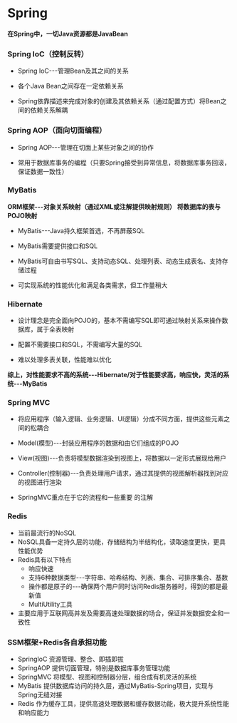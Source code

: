 # Spring

**在Spring中，一切Java资源都是JavaBean**

### Spring IoC（控制反转）

* Spring IoC---管理Bean及其之间的关系

* 各个Java Bean之间存在一定依赖关系

* Spring依靠描述来完成对象的创建及其依赖关系（通过配置方式）将Bean之间的依赖关系解耦

### Spring AOP（面向切面编程）

* Spring AOP---管理在切面上某些对象之间的协作

* 常用于数据库事务的编程（只要Spring接受到异常信息，将数据库事务回滚，保证数据一致性）  

### MyBatis

**ORM框架---对象关系映射（通过XML或注解提供映射规则）  将数据库的表与POJO映射**

* MyBatis---Java持久框架首选，不再屏蔽SQL

* MyBatis需要提供接口和SQL

* MyBatis可自由书写SQL、支持动态SQL、处理列表、动态生成表名、支持存储过程

* 可实现系统的性能优化和满足各类需求，但工作量稍大

### Hibernate

* 设计理念是完全面向POJO的，基本不需编写SQL即可通过映射关系来操作数据库，属于全表映射

* 配置不需要接口和SQL，不需编写大量的SQL

* 难以处理多表关联，性能难以优化

**综上，对性能要求不高的系统---Hibernate/对于性能要求高，响应快，灵活的系统---MyBatis**

### Spring MVC

* 将应用程序（输入逻辑、业务逻辑、UI逻辑）分成不同方面，提供这些元素之间的松耦合

* Model(模型)---封装应用程序的数据和由它们组成的POJO

* View(视图)---负责将模型数据渲染到视图上，将数据以一定形式展现给用户

* Controller(控制器)---负责处理用户请求，通过其提供的视图解析器找到对应的视图进行渲染

* SpringMVC重点在于它的流程和一些重要 的注解

  

### Redis

* 当前最流行的NoSQL
* NoSQL具备一定持久层的功能，存储结构为半结构化，读取速度更快，更具性能优势
* Redis具有以下特点
  * 响应快速
  * 支持6种数据类型---字符串、哈希结构、列表、集合、可排序集合、基数
  * 操作都是原子的---确保两个用户同时访问Redis服务器时，得到的都是最新值
  * MultiUtility工具
* 主要应用于互联网高并发及需要高速处理数据的场合，保证并发数据安全和一致性

### SSM框架+Redis各自承担功能

* SpringIoC 资源管理、整合、即插即拔
* SpringAOP 提供切面管理，特别是数据库事务管理功能
* SpringMVC 将模型、视图和控制器分层，组合成有机灵活的系统
* MyBatis 提供数据库访问的持久层，通过MyBatis-Spring项目，实现与Spring无缝对接
* Redis 作为缓存工具，提供高速处理数据和缓存数据功能，极大提升系统性能和响应能力







